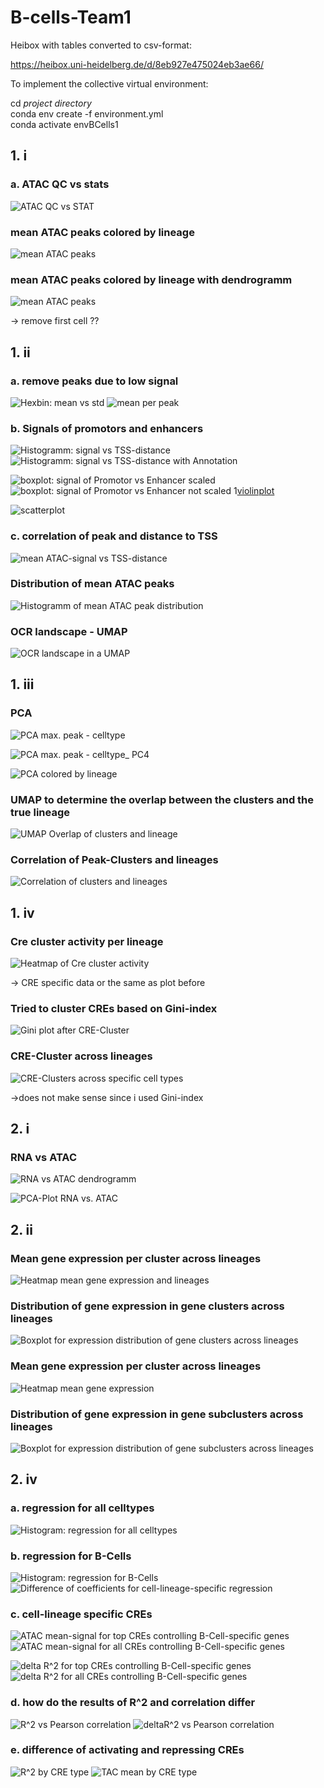 # B-cells-Team1

Heibox with tables converted to csv-format: 

https://heibox.uni-heidelberg.de/d/8eb927e475024eb3ae66/

To implement the collective virtual environment: 

cd *project directory*\
conda env create -f environment.yml\
conda activate envBCells1


## 1. i

### a. ATAC QC vs stats

![ATAC QC vs STAT](figures/heatmap_qc_vs_atac.png)

### mean ATAC peaks colored by lineage

![mean ATAC peaks](figures/mean_ATAC_peaks.png)

### mean ATAC peaks colored by lineage with dendrogramm 

![mean ATAC peaks](figures/mean_ATAC_peaks_with_dendrogramm.png)

-> remove first cell ??

## 1. ii

### a. remove peaks due to low signal 

![Hexbin: mean vs std](figures/Hexbin_mean_vs_std.png)
![mean per peak](figures/mean_per_peak_id.png)

### b. Signals of promotors and enhancers

![Histogramm: signal vs TSS-distance](figures/Histogramm_mean_per_TSS_distance.png)
![Histogramm: signal vs TSS-distance with Annotation](figures/Histogramm_mean_per_TSS_distance_with_Annotation.png)

![boxplot: signal of Promotor vs Enhancer scaled](figures/Boxplot_mean_per_Promotor_vs_Enhancer_scaled.png)
![boxplot: signal of Promotor vs Enhancer not scaled](figures/Boxplot_mean_per_Promotor_vs_Enhancer_not_scaled.png)
1[violinplot](figures/violinplot_mean_per_Promotor_vs_Enhancer.png)

![scatterplot](figures/Scatterplot_mean_vs_distance_to_TSS.png)

### c. correlation of peak and distance to TSS

![mean ATAC-signal vs TSS-distance](figures/scatterplot_peak_vs_TSS_distance.png)

### Distribution of mean ATAC peaks

![Histogramm of mean ATAC peak distribution](figures/Distribution_of_ATAC_peaks.png)

### OCR landscape - UMAP

![OCR landscape in a UMAP](figures/OCR%20landscape%20-%20UMAP.png)

## 1. iii

### PCA
![PCA max. peak - celltype](figures/PCA_peaks_multi.png)

![PCA max. peak - celltype_ PC4](figures/PCA_peaks_multi_2.png)

![PCA colored by lineage](figures/PCA_peaks_PC2_vs_PC4.png)

### UMAP to determine the overlap between the clusters and the true lineage

![UMAP Overlap of clusters and lineage](figures/UMAP_clusters_lineage.png)

### Correlation of Peak-Clusters and lineages

![Correlation of clusters and lineages](figures/Correlation_Peak-Clusters_Lineages.png)

## 1. iv

### Cre cluster activity per lineage

![Heatmap of Cre cluster activity](figures/CRE_clusters.png)

-> CRE specific data or the same as plot before

### Tried to cluster CREs based on Gini-index 

![Gini plot after CRE-Cluster](figures/Top-Gini%20CRE-%20Cluster_%20UMAP.png)

### CRE-Cluster across lineages

![CRE-Clusters across specific cell types](figures/Cluster-specific%20CRE%20accessibility%20patterns.png)

->does not make sense since i used Gini-index

## 2. i

### RNA vs ATAC

![RNA vs ATAC dendrogramm](figures/dendrogramm_RNA_vs_ATAC.png)

![PCA-Plot RNA vs. ATAC](figures/PCA_RNA_vs_ATAC.png)

## 2. ii
### Mean gene expression per cluster across lineages 

![Heatmap mean gene expression and lineages](figures/Heatmap_RNAclusters_lineages.png)

### Distribution of gene expression in gene clusters across lineages

![Boxplot for expression distribution of gene clusters across lineages](figures/Distribution_geneclusters_lineages.png)

### Mean gene expression per cluster across lineages

![Heatmap mean gene expression](figures/Heatmap_RNAclusters_lineages_mean.png)

### Distribution of gene expression in gene subclusters across lineages

![Boxplot for expression distribution of gene subclusters across lineages](figures/Distribution_geneclusters_lineages_sublucters.png)

## 2. iv
### a. regression for all celltypes 

![Histogram: regression for all celltypes](figures/Histogram_regression_all_celltypes.png)

### b. regression for B-Cells

![Histogram: regression for B-Cells](figures/Histogram_regression_Bcells.png)
![Difference of coefficients for cell-lineage-specific regression](figures/R^2_per_gene.png)

### c. cell-lineage specific CREs

![ATAC mean-signal for top CREs controlling B-Cell-specific genes](figures/ATAC_signal_top_CREs_Bcells.png)
![ATAC mean-signal for all CREs controlling B-Cell-specific genes](figures/ATAC_signal_all_CREs_Bcells.png)

![delta R^2 for top CREs controlling B-Cell-specific genes](figures/deltaR^2_top_CREs_Bcells.png)
![delta R^2 for all CREs controlling B-Cell-specific genes](figures/deltaR^2_all_CREs_Bcells.png)

### d. how do the results of R^2 and correlation differ

![R^2 vs Pearson correlation](figures/R^2_vs_pearson_correlation.png)
![deltaR^2 vs Pearson correlation](figures/deltaR^2_vs_pearson_correlation.png)

### e. difference of activating and repressing CREs

![R^2 by CRE type](figures/boxplot_variance_by_CRE_type.png)
![TAC mean by CRE type](figures/boxplot_ATAC_mean_by_CRE_type.png)


